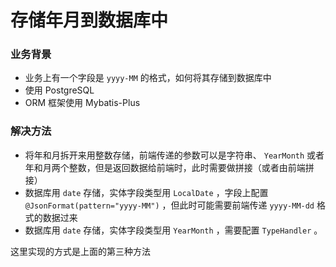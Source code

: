 # 存储年月到数据库中

### 业务背景

* 业务上有一个字段是 `yyyy-MM` 的格式，如何将其存储到数据库中
* 使用 PostgreSQL
* ORM 框架使用 Mybatis-Plus

### 解决方法

* 将年和月拆开来用整数存储，前端传递的参数可以是字符串、 `YearMonth` 或者年和月两个整数，但是返回数据给前端时，此时需要做拼接（或者由前端拼接）
* 数据库用 `date` 存储，实体字段类型用 `LocalDate` ，字段上配置 `@JsonFormat(pattern="yyyy-MM")` ，但此时可能需要前端传递 `yyyy-MM-dd` 格式的数据过来
* 数据库用 `date` 存储，实体字段类型用 `YearMonth` ，需要配置 `TypeHandler` 。

这里实现的方式是上面的第三种方法